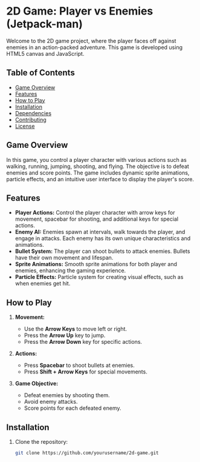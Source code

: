 # 2D Game: Player vs Enemies (Jetpack-man)

Welcome to the 2D game project, where the player faces off against enemies in an action-packed adventure. This game is developed using HTML5 canvas and JavaScript.

## Table of Contents

- [Game Overview](#game-overview)
- [Features](#features)
- [How to Play](#how-to-play)
- [Installation](#installation)
- [Dependencies](#dependencies)
- [Contributing](#contributing)
- [License](#license)

## Game Overview

In this game, you control a player character with various actions such as walking, running, jumping, shooting, and flying. The objective is to defeat enemies and score points. The game includes dynamic sprite animations, particle effects, and an intuitive user interface to display the player's score.

## Features

- **Player Actions:** Control the player character with arrow keys for movement, spacebar for shooting, and additional keys for special actions.
- **Enemy AI:** Enemies spawn at intervals, walk towards the player, and engage in attacks. Each enemy has its own unique characteristics and animations.
- **Bullet System:** The player can shoot bullets to attack enemies. Bullets have their own movement and lifespan.
- **Sprite Animations:** Smooth sprite animations for both player and enemies, enhancing the gaming experience.
- **Particle Effects:** Particle system for creating visual effects, such as when enemies get hit.

## How to Play

1. **Movement:**
   - Use the **Arrow Keys** to move left or right.
   - Press the **Arrow Up** key to jump.
   - Press the **Arrow Down** key for specific actions.

2. **Actions:**
   - Press **Spacebar** to shoot bullets at enemies.
   - Press **Shift + Arrow Keys** for special movements.

3. **Game Objective:**
   - Defeat enemies by shooting them.
   - Avoid enemy attacks.
   - Score points for each defeated enemy.

## Installation

1. Clone the repository:

   ```bash
   git clone https://github.com/yourusername/2d-game.git

